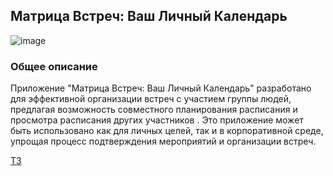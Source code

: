 ## Матрица Встреч: Ваш Личный Календарь
![image](https://github.com/koporok/calendar/assets/122740702/c0af1ea3-97c2-4849-9899-b0052ca71b21)

### Общее описание
Приложение "Матрица Встреч: Ваш Личный Календарь" разработано для эффективной организации встреч с участием группы людей, предлагая возможность совместного планирования расписания и просмотра расписания других участников . Это приложение может быть использовано как для личных целей, так и в корпоративной среде, упрощая процесс подтверждения мероприятий и организации встреч.

[ТЗ](https://github.com/koporok/report/wiki/Диаграммы-программного-продукта-«Матрица-Встреч:-Ваш-Личный-Календарь»)

